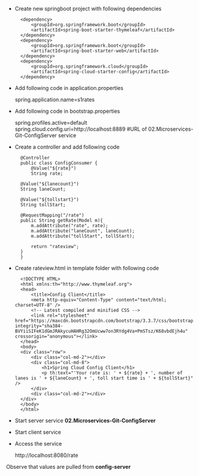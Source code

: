 * Create new springboot project with following dependencies

		<dependency>
			<groupId>org.springframework.boot</groupId>
			<artifactId>spring-boot-starter-thymeleaf</artifactId>
		</dependency>
		<dependency>
			<groupId>org.springframework.boot</groupId>
			<artifactId>spring-boot-starter-web</artifactId>
		</dependency>
		<dependency>
			<groupId>org.springframework.cloud</groupId>
			<artifactId>spring-cloud-starter-config</artifactId>
		</dependency>

* Add following code in application.properties

	spring.application.name=s1rates

* Add following code in bootstrap.properties

	spring.profiles.active=default
	spring.cloud.config.uri=http://localhost:8889
	#URL of 02.Microservices-Git-ConfigServer service
	
* Create a controller and add following code

		@Controller
		public class ConfigConsumer {
			@Value("${rate}")
			String rate;

		@Value("${lanecount}")
		String laneCount;

		@Value("${tollstart}")
		String tollStart;

		@RequestMapping("/rate")
		public String getRate(Model m){
			m.addAttribute("rate", rate);
			m.addAttribute("laneCount", laneCount);
			m.addAttribute("tollStart", tollStart);

			return "rateview";
		}
		}

* Create rateview.html in template folder with following code

		<!DOCTYPE HTML>
		<html xmlns:th="http://www.thymeleaf.org">
		<head>
		    <title>Config Client</title>
		    <meta http-equiv="Content-Type" content="text/html; charset=UTF-8" />
		    <!-- Latest compiled and minified CSS -->
			<link rel="stylesheet" href="https://maxcdn.bootstrapcdn.com/bootstrap/3.3.7/css/bootstrap.min.css" integrity="sha384-BVYiiSIFeK1dGmJRAkycuHAHRg32OmUcww7on3RYdg4Va+PmSTsz/K68vbdEjh4u" crossorigin="anonymous"></link>	
		</head>
		<body>
		<div class="row">
			<div class="col-md-2"></div>
			<div class="col-md-8">
				<h1>Spring Cloud Config Client</h1>
			    <p th:text="'Your rate is: ' + ${rate} + ', number of lanes is ' + ${laneCount} + ', toll start time is ' + ${tollStart}" />
			</div>
		    <div class="col-md-2"></div>
		</div>    
		</body>
		</html>

* Start server service **02.Microservices-Git-ConfigServer**

* Start client service 

* Access the service 
	
	http://localhost:8080/rate
	
Observe that values are pulled from **config-server** 
